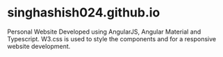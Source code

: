# singhashish024.github.io
Personal Website
Developed using AngularJS, Angular Material and Typescript.
W3.css is used to style the components and for a responsive website development.
